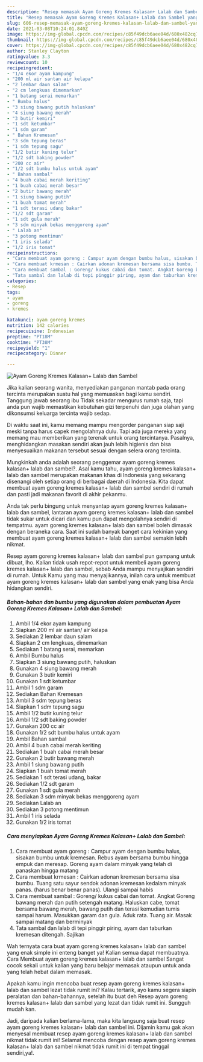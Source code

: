```yaml
---
description: "Resep memasak Ayam Goreng Kremes Kalasan+ Lalab dan Sambel yang lezat Untuk Jualan"
title: "Resep memasak Ayam Goreng Kremes Kalasan+ Lalab dan Sambel yang lezat Untuk Jualan"
slug: 606-resep-memasak-ayam-goreng-kremes-kalasan-lalab-dan-sambel-yang-lezat-untuk-jualan
date: 2021-03-08T10:24:01.840Z
image: https://img-global.cpcdn.com/recipes/c85f49dcb6aee04d/680x482cq70/ayam-goreng-kremes-kalasan-lalab-dan-sambel-foto-resep-utama.jpg
thumbnail: https://img-global.cpcdn.com/recipes/c85f49dcb6aee04d/680x482cq70/ayam-goreng-kremes-kalasan-lalab-dan-sambel-foto-resep-utama.jpg
cover: https://img-global.cpcdn.com/recipes/c85f49dcb6aee04d/680x482cq70/ayam-goreng-kremes-kalasan-lalab-dan-sambel-foto-resep-utama.jpg
author: Stanley Clayton
ratingvalue: 3.3
reviewcount: 10
recipeingredient:
- "1/4 ekor ayam kampung"
- "200 ml air santan air kelapa"
- "2 lembar daun salam"
- "2 cm lengkuas dimemarkan"
- "1 batang serai memarkan"
- " Bumbu halus"
- "3 siung bawang putih haluskan"
- "4 siung bawang merah"
- "3 butir kemiri"
- "1 sdt ketumbar"
- "1 sdm garam"
- " Bahan Kremesan"
- "3 sdm tepung beras"
- "1 sdm tepung sagu"
- "1/2 butir kuning telur"
- "1/2 sdt baking powder"
- "200 cc air"
- "1/2 sdt bumbu halus untuk ayam"
- " Bahan sambal"
- "4 buah cabai merah keriting"
- "1 buah cabai merah besar"
- "2 butir bawang merah"
- "1 siung bawang putih"
- "1 buah tomat merah"
- "1 sdt terasi udang bakar"
- "1/2 sdt garam"
- "1 sdt gula merah"
- "3 sdm minyak bekas menggoreng ayam"
- " Lalab an"
- "3 potong mentimun"
- "1 iris selada"
- "1/2 iris tomat"
recipeinstructions:
- "Cara membuat ayam goreng : Campur ayam dengan bumbu halus, sisakan bumbu untuk kremesan. Rebus ayam bersama bumbu hingga empuk dan meresap. Goreng ayam dalam minyak yang telah di panaskan hingga matang"
- "Cara membuat krmesan : Cairkan adonan kremesan bersama sisa bumbu. Tuang satu sayur sendok adonan kremesan kedalam minyak panas. (harus benar benar panas). Ulangi sampai habis"
- "Cara membuat sambal : Goreng/ kukus cabai dan tomat. Angkat Goreng bawang merah dan putih setengah matang. Haluskan cabe, tomat bersama bawang merah, bawang putih dan terasi kemudian tumis sampai harum. Masukkan garam dan gula. Aduk rata. Tuang air. Masak sampai matang dan berminyak"
- "Tata sambal dan lalab di tepi pinggir piring, ayam dan taburkan kremesan ditengah. Sajikan"
categories:
- Resep
tags:
- ayam
- goreng
- kremes

katakunci: ayam goreng kremes 
nutrition: 142 calories
recipecuisine: Indonesian
preptime: "PT18M"
cooktime: "PT38M"
recipeyield: "1"
recipecategory: Dinner

---
```



![Ayam Goreng Kremes Kalasan+ Lalab dan Sambel](https://img-global.cpcdn.com/recipes/c85f49dcb6aee04d/680x482cq70/ayam-goreng-kremes-kalasan-lalab-dan-sambel-foto-resep-utama.jpg)

Jika kalian seorang wanita, menyediakan panganan mantab pada orang tercinta merupakan suatu hal yang memuaskan bagi kamu sendiri. Tanggung jawab seorang ibu Tidak sekadar mengurus rumah saja, tapi anda pun wajib memastikan kebutuhan gizi terpenuhi dan juga olahan yang dikonsumsi keluarga tercinta wajib sedap.

Di waktu  saat ini, kamu memang mampu mengorder panganan siap saji meski tanpa harus capek mengolahnya dulu. Tapi ada juga mereka yang memang mau memberikan yang terenak untuk orang tercintanya. Pasalnya, menghidangkan masakan sendiri akan jauh lebih higienis dan bisa menyesuaikan makanan tersebut sesuai dengan selera orang tercinta. 



Mungkinkah anda adalah seorang penggemar ayam goreng kremes kalasan+ lalab dan sambel?. Asal kamu tahu, ayam goreng kremes kalasan+ lalab dan sambel merupakan makanan khas di Indonesia yang sekarang disenangi oleh setiap orang di berbagai daerah di Indonesia. Kita dapat membuat ayam goreng kremes kalasan+ lalab dan sambel sendiri di rumah dan pasti jadi makanan favorit di akhir pekanmu.

Anda tak perlu bingung untuk menyantap ayam goreng kremes kalasan+ lalab dan sambel, lantaran ayam goreng kremes kalasan+ lalab dan sambel tidak sukar untuk dicari dan kamu pun dapat mengolahnya sendiri di tempatmu. ayam goreng kremes kalasan+ lalab dan sambel boleh dimasak dengan beraneka cara. Saat ini sudah banyak banget cara kekinian yang membuat ayam goreng kremes kalasan+ lalab dan sambel semakin lebih nikmat.

Resep ayam goreng kremes kalasan+ lalab dan sambel pun gampang untuk dibuat, lho. Kalian tidak usah repot-repot untuk membeli ayam goreng kremes kalasan+ lalab dan sambel, sebab Anda mampu menyajikan sendiri di rumah. Untuk Kamu yang mau menyajikannya, inilah cara untuk membuat ayam goreng kremes kalasan+ lalab dan sambel yang enak yang bisa Anda hidangkan sendiri.

<!--inarticleads1-->

##### Bahan-bahan dan bumbu yang digunakan dalam pembuatan Ayam Goreng Kremes Kalasan+ Lalab dan Sambel:

1. Ambil 1/4 ekor ayam kampung
1. Siapkan 200 ml air santan/ air kelapa
1. Sediakan 2 lembar daun salam
1. Siapkan 2 cm lengkuas, dimemarkan
1. Sediakan 1 batang serai, memarkan
1. Ambil  Bumbu halus
1. Siapkan 3 siung bawang putih, haluskan
1. Gunakan 4 siung bawang merah
1. Gunakan 3 butir kemiri
1. Gunakan 1 sdt ketumbar
1. Ambil 1 sdm garam
1. Sediakan  Bahan Kremesan
1. Ambil 3 sdm tepung beras
1. Siapkan 1 sdm tepung sagu
1. Ambil 1/2 butir kuning telur
1. Ambil 1/2 sdt baking powder
1. Gunakan 200 cc air
1. Gunakan 1/2 sdt bumbu halus untuk ayam
1. Ambil  Bahan sambal
1. Ambil 4 buah cabai merah keriting
1. Sediakan 1 buah cabai merah besar
1. Gunakan 2 butir bawang merah
1. Ambil 1 siung bawang putih
1. Siapkan 1 buah tomat merah
1. Sediakan 1 sdt terasi udang, bakar
1. Sediakan 1/2 sdt garam
1. Gunakan 1 sdt gula merah
1. Sediakan 3 sdm minyak bekas menggoreng ayam
1. Sediakan  Lalab an
1. Sediakan 3 potong mentimun
1. Ambil 1 iris selada
1. Gunakan 1/2 iris tomat




<!--inarticleads2-->

##### Cara menyiapkan Ayam Goreng Kremes Kalasan+ Lalab dan Sambel:

1. Cara membuat ayam goreng : Campur ayam dengan bumbu halus, sisakan bumbu untuk kremesan. Rebus ayam bersama bumbu hingga empuk dan meresap. Goreng ayam dalam minyak yang telah di panaskan hingga matang
1. Cara membuat krmesan : Cairkan adonan kremesan bersama sisa bumbu. Tuang satu sayur sendok adonan kremesan kedalam minyak panas. (harus benar benar panas). Ulangi sampai habis
1. Cara membuat sambal : Goreng/ kukus cabai dan tomat. Angkat Goreng bawang merah dan putih setengah matang. Haluskan cabe, tomat bersama bawang merah, bawang putih dan terasi kemudian tumis sampai harum. Masukkan garam dan gula. Aduk rata. Tuang air. Masak sampai matang dan berminyak
1. Tata sambal dan lalab di tepi pinggir piring, ayam dan taburkan kremesan ditengah. Sajikan




Wah ternyata cara buat ayam goreng kremes kalasan+ lalab dan sambel yang enak simple ini enteng banget ya! Kalian semua dapat membuatnya. Cara Membuat ayam goreng kremes kalasan+ lalab dan sambel Sangat cocok sekali untuk kalian yang baru belajar memasak ataupun untuk anda yang telah hebat dalam memasak.

Apakah kamu ingin mencoba buat resep ayam goreng kremes kalasan+ lalab dan sambel lezat tidak rumit ini? Kalau tertarik, ayo kamu segera siapin peralatan dan bahan-bahannya, setelah itu buat deh Resep ayam goreng kremes kalasan+ lalab dan sambel yang lezat dan tidak rumit ini. Sungguh mudah kan. 

Jadi, daripada kalian berlama-lama, maka kita langsung saja buat resep ayam goreng kremes kalasan+ lalab dan sambel ini. Dijamin kamu gak akan menyesal membuat resep ayam goreng kremes kalasan+ lalab dan sambel nikmat tidak rumit ini! Selamat mencoba dengan resep ayam goreng kremes kalasan+ lalab dan sambel nikmat tidak rumit ini di tempat tinggal sendiri,ya!.


